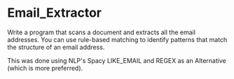 # Email_Extractor


Write a program that scans a document and extracts all the email addresses. You can use rule-based matching to identify patterns that match the structure of an email address.

This was done using NLP's Spacy LIKE_EMAIL and REGEX as an Alternative (which is more preferred).
